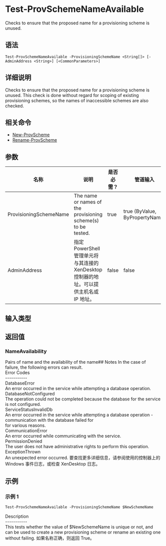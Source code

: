 # Test-ProvSchemeNameAvailable

Checks to ensure that the proposed name for a provisioning scheme is unused.

## 语法

    Test-ProvSchemeNameAvailable -ProvisioningSchemeName <String[]> [-AdminAddress <String>] [<CommonParameters>]
    

## 详细说明

Checks to ensure that the proposed name for a provisioning scheme is unused. This check is done without regard for scoping of existing provisioning schemes, so the names of inaccessible schemes are also checked.

## 相关命令

- [New-ProvScheme](New-ProvScheme.html)
- [Rename-ProvScheme](Rename-ProvScheme.html)

## 参数

| 名称                     | 说明                                                            | 是否必需？ | 管道输入                           | 默认值                                   |
| ---------------------- | ------------------------------------------------------------- | ----- | ------------------------------ | ------------------------------------- |
| ProvisioningSchemeName | The name or names of the provisioning scheme(s) to be tested. | true  | true (ByValue, ByPropertyName) |                                       |
| AdminAddress           | 指定 PowerShell 管理单元将与其连接的 XenDesktop 控制器的地址。可以提供主机名或 IP 地址。    | false | false                          | Localhost。一旦有 cmdlet 提供了某个值，此值将变为默认值。 |

## 输入类型

### 

## 返回值

### NameAvailability

Pairs of name and the availability of the name## Notes In the case of failure, the following errors can result.  
Error Codes  
\---\---\-----  
DatabaseError  
An error occurred in the service while attempting a database operation.  
DatabaseNotConfigured  
The operation could not be completed because the database for the service is not configured.  
ServiceStatusInvalidDb  
An error occurred in the service while attempting a database operation - communication with the database failed for  
for various reasons.  
CommunicationError  
An error occurred while communicating with the service.  
PermissionDenied  
The user does not have administrative rights to perform this operation.  
ExceptionThrown  
An unexpected error occurred. 要查找更多详细信息，请参阅使用的控制器上的 Windows 事件日志，或检查 XenDesktop 日志。

## 示例

### 示例 1

    Test-ProvSchemeNameAvailable -ProvisioningSchemeName $NewSchemeName
    

Description  
\---\---\-----  
This tests whether the value of $NewSchemeName is unique or not, and can be used to create a new provisioning scheme or rename an existing one without failing. 如果名称正确，则返回 True。